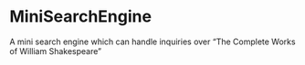 # MiniSearchEngine
A mini search engine which can handle inquiries over “The Complete Works of William Shakespeare”
